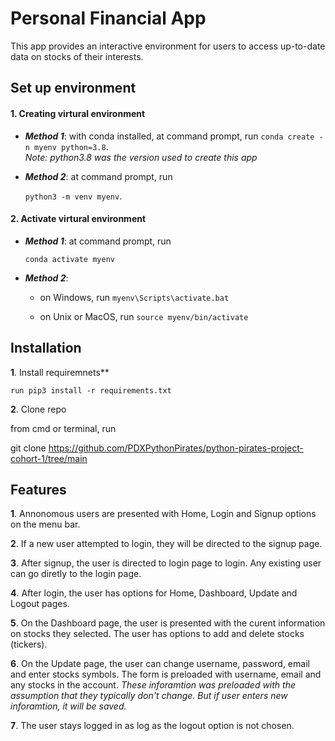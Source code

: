 # **Personal Financial App**

   This app provides an interactive environment for users to access up-to-date data on stocks of their interests.

## **Set up environment** 
#### **1. Creating virtural environment**
	 
- **_Method 1_**: with conda installed, at command prompt, run 
	`conda create -n myenv python=3.8`.    
	_Note: python3.8 was the version used to create this app_


- **_Method 2_**: at command prompt, run

	`python3 -m venv myenv`.

#### **2. Activate virtural environment**

- **_Method 1_**: at command prompt, run 

	`conda activate myenv`

- **_*_Method 2_*_**: 

	- on Windows, run `myenv\Scripts\activate.bat`

	- on Unix or MacOS, run `source myenv/bin/activate`	

## **Installation**
**1**. Install requiremnets**	 

	run pip3 install -r requirements.txt

**2**. Clone repo

from cmd or terminal, run

git clone https://github.com/PDXPythonPirates/python-pirates-project-cohort-1/tree/main

## **Features**

**1**. Annonomous users are presented with Home, Login and Signup options on the menu bar.

**2**. If a new user attempted to login, they will be directed to the signup page.

**3**. After signup, the user is directed to login page to login.  Any existing user can go diretly to the login page.

**4**. After login, the user has options for Home, Dashboard, Update and Logout pages.

**5**. On the Dashboard page, the user is presented with the curent information on stocks they selected.  The user has options to add and delete stocks (tickers).

**6**. On the Update page, the user can change username, password, email and enter stocks symbols.   The form is preloaded with username, email and any stocks in the account.  *These inforamtion was preloaded with the assumption that they typically don't change.  But if user enters new inforamtion, it will be saved.*

**7**. The user stays logged in as log as the logout option is not chosen.   
